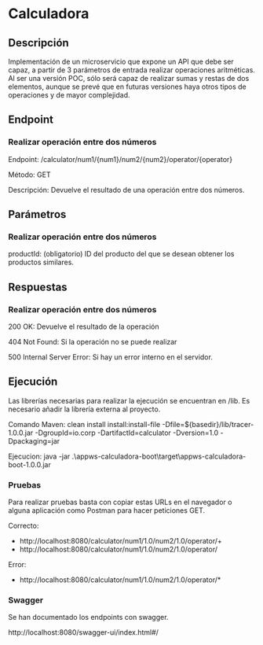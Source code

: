 # Calculadora

## Descripción

Implementación de un microservicio que expone un API que debe ser capaz, a partir de 3 parámetros de entrada realizar operaciones aritméticas. Al ser una versión POC, sólo será capaz de realizar sumas y restas de dos elementos, aunque se prevé que en futuras versiones haya otros tipos de operaciones y de mayor complejidad.

## Endpoint

### Realizar operación entre dos números

Endpoint: /calculator/num1/{num1}/num2/{num2}/operator/{operator}

Método: GET

Descripción: Devuelve el resultado de una operación entre dos números.

## Parámetros

### Realizar operación entre dos números

productId: (obligatorio) ID del producto del que se desean obtener los productos similares.

## Respuestas

### Realizar operación entre dos números

200 OK: Devuelve el resultado de la operación

404 Not Found: Si la operación no se puede realizar

500 Internal Server Error: Si hay un error interno en el servidor.

## Ejecución

Las librerías necesarias para realizar la ejecución se encuentran en /lib.
Es necesario añadir la librería externa al proyecto.

Comando Maven:
clean install install:install-file -Dfile=${basedir}/lib/tracer-1.0.0.jar -DgroupId=io.corp -DartifactId=calculator -Dversion=1.0 -Dpackaging=jar

Ejecucion:
java -jar .\appws-calculadora-boot\target\appws-calculadora-boot-1.0.0.jar

### Pruebas

Para realizar pruebas basta con copiar estas URLs en el navegador o alguna aplicación como Postman para hacer
peticiones GET.

Correcto:

- http://localhost:8080/calculator/num1/1.0/num2/1.0/operator/+
- http://localhost:8080/calculator/num1/1.0/num2/1.0/operator/

Error:

- http://localhost:8080/calculator/num1/1.0/num2/1.0/operator/*

### Swagger
Se han documentado los endpoints con swagger.  

http://localhost:8080/swagger-ui/index.html#/